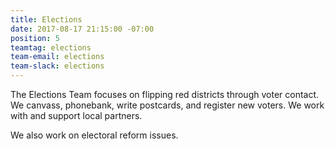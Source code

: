 ```yaml
---
title: Elections
date: 2017-08-17 21:15:00 -07:00
position: 5
teamtag: elections
team-email: elections
team-slack: elections
---
```


The Elections Team focuses on flipping red districts through voter contact. We canvass, phonebank, write postcards, and register new voters. We work with and support local partners.

We also work on electoral reform issues.
